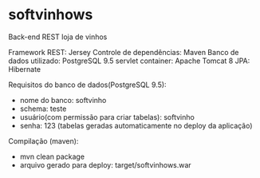 # softvinhows
Back-end REST loja de vinhos

Framework REST: Jersey
Controle de dependências: Maven
Banco de dados utilizado: PostgreSQL 9.5
servlet container: Apache Tomcat 8
JPA: Hibernate

Requisitos do banco de dados(PostgreSQL 9.5): 
  - nome do banco: softvinho
  - schema: teste
  - usuário(com permissão para criar tabelas): softvinho
  - senha: 123
  (tabelas geradas automaticamente no deploy da aplicação)
  
Compilação (maven): 
  - mvn clean package
  - arquivo gerado para deploy: target/softvinhows.war
  
